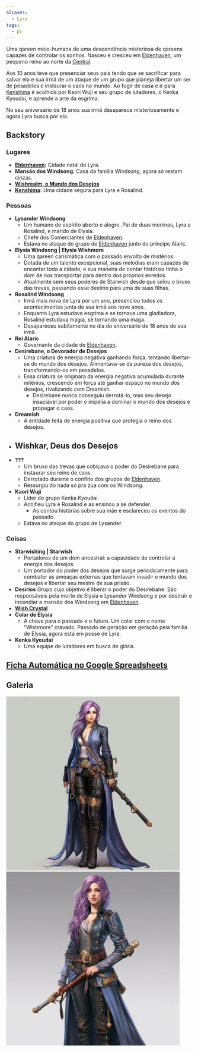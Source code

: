 ```yaml
---
aliases:
  - Lyra
tags:
  - pc
---
```

Uma qareen meio-humana de uma descendência misteriosa de qareens capazes de controlar os sonhos. Nasceu e cresceu em [Eldenhaven](../../../Lugares/Plano%20Material/Nyrule/Amp%C3%A1fica/Eldenhaven.md), um pequeno reino ao norte da [Central](../../../Lugares/Plano%20Material/Nyrule/Amp%C3%A1fica/Central/index.md).

Aos 10 anos teve que presenciar seus pais tendo que se sacrificar para salvar ela e sua irmã de um ataque de um grupo que planeja libertar um ser de pesadelos e instaurar o caos no mundo. Ao fugir de casa e ir para [Kenshima](../../../Lugares/Plano%20Material/Nyrule/Ermos/Kenshima.md) é acolhida por Kaori Wuji e seu grupo de lutadores, o Kenka Kyoudai, e aprende a arte da esgrima.

No seu aniversário de 18 anos sua irmã desaparece misteriosamente e agora Lyra busca por ela.

## Backstory
### Lugares
- **[Eldenhaven](../../../Lugares/Plano%20Material/Nyrule/Amp%C3%A1fica/Eldenhaven.md):** Cidade natal de Lyra.
- **Mansão dos Windsong:** Casa da família Windsong, agora só restam cinzas.
- **[Wishrealm, o Mundo dos Desejos](../../../Lugares/Wishrealm,%20o%20Mundo%20dos%20Desejos.md)**
- **[Kenshima](../../../Lugares/Plano%20Material/Nyrule/Ermos/Kenshima.md):** Uma cidade segura para Lyra e Rosalind.

### Pessoas
- **Lysander Windsong**
	- Um humano de espírito aberto e alegre. Pai de duas meninas, Lyra e Rosalind, e marido de Elysia.
	- Chefe dos Comerciantes de [Eldenhaven](../../../Lugares/Plano%20Material/Nyrule/Amp%C3%A1fica/Eldenhaven.md).
	- Estava no ataque do grupo de [Eldenhaven](../../../Lugares/Plano%20Material/Nyrule/Amp%C3%A1fica/Eldenhaven.md) junto do príncipe Alaric.
- **Elysia Windsong | Elysia Wishmore**
	- Uma qareen carismática com o passado envolto de mistérios.
	- Dotada de um talento excepcional, suas melodias eram capazes de encantar toda a cidade, e sua maneira de contar histórias tinha o dom de nos transportar para dentro dos próprios enredos.
	- Atualmente sem seus poderes de Starwish desde que selou o bruxo das trevas, passando esse destino para uma de suas filhas.
- **Rosalind Windsong**
	- Irmã mais nova de Lyra por um ano, presenciou todos os acontecimentos junta de sua irmã aos nove anos.
	- Enquanto Lyra estudava esgrima e se tornava uma gladiadora, Rosalind estudava magia, se tornando uma maga.
	- Desapareceu subitamente no dia do aniversário de 18 anos de sua irmã.
- **Rei Alaric**
	- Governante da cidade de [Eldenhaven](../../../Lugares/Plano%20Material/Nyrule/Amp%C3%A1fica/Eldenhaven.md).
- **Desirebane, o Devorador de Desejos**
	- Uma criatura de energia negativa ganhando força, tentando libertar-se do mundo dos desejos. Alimentava-se da pureza dos desejos, transformando-os em pesadelos.
	- Essa criatura se originara da energia negativa acumulada durante milênios, crescendo em força até ganhar espaço no mundo dos desejos, rivalizando com Dreamish.
		- Desirebane nunca conseguiu derrotá-lo, mas seu desejo insaciável por poder o impelia a dominar o mundo dos desejos e propagar o caos.
- **Dreamish**
	- A entidade feita de energia positiva que protegia o reino dos desejos.
- **Wishkar, Deus dos Desejos**
	- 
- **???**
	- Um bruxo das trevas que cobiçava o poder do Desirebane para instaurar seu reino de caos.
	- Derrotado durante o conflito dos grupos de [Eldenhaven](../../../Lugares/Plano%20Material/Nyrule/Amp%C3%A1fica/Eldenhaven.md).
	- Ressurgiu do nada só pra zua com os Windsong.
- **Kaori Wuji**
	- Líder do grupo Kenka Kyoudai.
	- Acolheu Lyra e Rosalind e as ensinou a se defender.
		- As contou histórias sobre sua mãe e esclareceu os eventos do passado.
	- Estava no ataque do grupo de Lysander.

### Coisas
- **Starwishing | Starwish**
	- Portadores de um dom ancestral: a capacidade de controlar a energia dos desejos.
	- Um portador do poder dos desejos que surge periodicamente para combater as ameaças externas que tentavam invadir o mundo dos desejos e libertar seu mestre de sua prisão.
- **Desírios**
	Grupo cujo objetivo é liberar o poder do Desirebane. São responsáveis pela morte de Elysia e Lysander Windsong e por destruir e incendiar a mansão dos Windsong em [Eldenhaven](../../../Lugares/Plano%20Material/Nyrule/Amp%C3%A1fica/Eldenhaven.md).
- **[Wish Crystal](../../../Objetos/Wish%20Crystal.md)**
- **Colar de Elysia**
	- A chave para o passado e o futuro. Um colar com o nome “Wishmore” cravado. Passado de geração em geração pela família de Elysia, agora está em posse de Lyra.
- **Kenka Kyoudai**
	- Uma equipe de lutadores em busca de glória.

## [Ficha Automática no Google Spreadsheets](https://docs.google.com/spreadsheets/d/1vJ8J6lAk8CXkqEiG_mhXqTotBcfpCafflydU-jUDAAQ/edit#gid=1711337807?usp=sharing)

## Galeria
![lyra-fullbody.jpg](./lyra-fullbody.jpg)
![lyra-portrait.jpg](./lyra-portrait.jpg)

